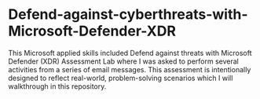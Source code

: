 # Defend-against-cyberthreats-with-Microsoft-Defender-XDR
This Microsoft applied skills included Defend against threats with Microsoft Defender (XDR) Assessment Lab where I was asked to perform several activities from a series of email messages. This assessment is intentionally designed to reflect real-world, problem-solving scenarios which I will walkthrough in this repository.
